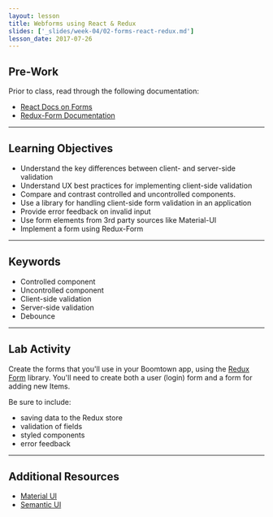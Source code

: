 ```yaml
---
layout: lesson
title: Webforms using React & Redux
slides: ['_slides/week-04/02-forms-react-redux.md']
lesson_date: 2017-07-26
---
```


## Pre-Work

Prior to class, read through the following documentation:

- [React Docs on Forms](https://facebook.github.io/react/docs/forms.html)
- [Redux-Form Documentation](http://redux-form.com/7.0.1/)

---

## Learning Objectives

- Understand the key differences between client- and server-side validation
- Understand UX best practices for implementing client-side validation
- Compare and contrast controlled and uncontrolled components.
- Use a library for handling client-side form validation in an application
- Provide error feedback on invalid input
- Use form elements from 3rd party sources like Material-UI
- Implement a form using Redux-Form

---

## Keywords

- Controlled component
- Uncontrolled component
- Client-side validation
- Server-side validation
- Debounce

---

## Lab Activity

Create the forms that you'll use in your Boomtown app, using the [Redux Form](http://redux-form.com) library.
You'll need to create both a user (login) form and a form for adding new Items.

Be sure to include:
  - saving data to the Redux store
  - validation of fields
  - styled components
  - error feedback

---

## Additional Resources

- [Material UI](https://github.com/callemall/material-ui)
- [Semantic UI](http://react.semantic-ui.com/)

